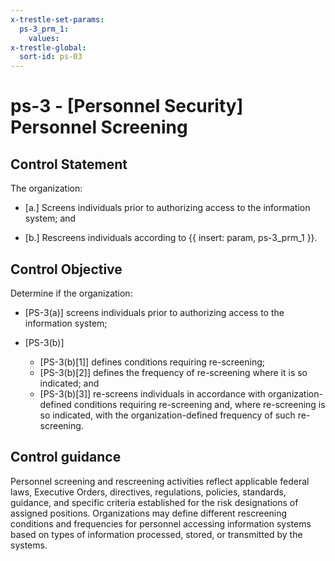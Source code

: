 ```yaml
---
x-trestle-set-params:
  ps-3_prm_1:
    values:
x-trestle-global:
  sort-id: ps-03
---
```


# ps-3 - \[Personnel Security\] Personnel Screening

## Control Statement

The organization:

- \[a.\] Screens individuals prior to authorizing access to the information system; and

- \[b.\] Rescreens individuals according to {{ insert: param, ps-3_prm_1 }}.

## Control Objective

Determine if the organization:

- \[PS-3(a)\] screens individuals prior to authorizing access to the information system;

- \[PS-3(b)\]

  - \[PS-3(b)[1]\] defines conditions requiring re-screening;
  - \[PS-3(b)[2]\] defines the frequency of re-screening where it is so indicated; and
  - \[PS-3(b)[3]\] re-screens individuals in accordance with organization-defined conditions requiring re-screening and, where re-screening is so indicated, with the organization-defined frequency of such re-screening.

## Control guidance

Personnel screening and rescreening activities reflect applicable federal laws, Executive Orders, directives, regulations, policies, standards, guidance, and specific criteria established for the risk designations of assigned positions. Organizations may define different rescreening conditions and frequencies for personnel accessing information systems based on types of information processed, stored, or transmitted by the systems.
